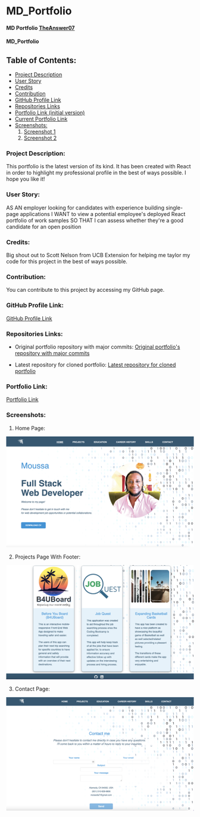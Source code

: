 # MD_Portfolio

#### MD Portfolio [TheAnswer07](https://github.com/TheAnswer07)

#### MD_Portfolio

## Table of Contents:
* [Project Description](#project-description)
* [User Story](#username)
* [Credits](#credits)
* [Contribution](#contribution)
* [GitHub Profile Link](#github-profile-link)
* [Repositories Links](#repositories-links)
* [Portfolio Link (initial version)](#portfolio-link-initial-version)
* [Current Portfolio Link](#current-portfolio-link)
* [Screenshots:](#screenshots)
    1. [Screenshot 1](#Screenshot-1)
    2. [Screenshot 2](#Screenshot-2)



### Project Description:

This portfolio is the latest version of its kind. It has been created with React in order to highlight my professional profile in the best of ways possible. I hope you like it!

### User Story:

AS AN employer looking for candidates with experience building single-page applications
I WANT to view a potential employee's deployed React portfolio of work samples
SO THAT I can assess whether they're a good candidate for an open position

### Credits:

Big shout out to Scott Nelson from UCB Extension for helping me taylor my code for this project in the best of ways possible.

### Contribution:

You can contribute to this project by accessing my GitHub page.

### GitHub Profile Link:

[GitHub Profile Link](https://github.com/TheAnswer07)

### Repositories Links:

- Original portfolio repository with major commits: [Original portfolio's repository with major commits](https://github.com/TheAnswer07/portfoliomoussadia)

- Latest repository for cloned portfolio: [Latest repository for cloned portfolio](https://github.com/TheAnswer07/moussadiaportfolio)

### Portfolio Link:

[Portfolio Link](https://)

### Screenshots:

1. Home Page:

![Home Page](public/screenshots/Home-Page.png "Home Page")

2. Projects Page With Footer:

![Projects Page With Footer](public/screenshots/Projects-Page-With-Footer.png "Projects Page With Footer")

3. Contact Page:

![Contact Page](public/screenshots/Contact-Page.png "Contact Page")